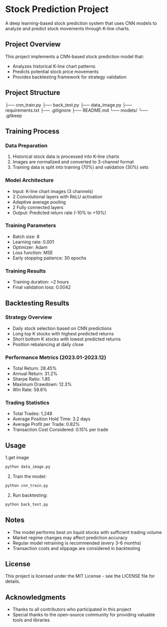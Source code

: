 # Stock Prediction Project

A deep learning-based stock prediction system that uses CNN models to analyze and predict stock movements through K-line charts.

## Project Overview

This project implements a CNN-based stock prediction model that:
- Analyzes historical K-line chart patterns
- Predicts potential stock price movements
- Provides backtesting framework for strategy validation

## Project Structure
├── cnn_train.py
├── back_test.py
├── data_image.py
├── requirements.txt
├── .gitignore
├── README.md
└── models/
└── .gitkeep 

## Training Process

### Data Preparation
1. Historical stock data is processed into K-line charts
2. Images are normalized and converted to 3-channel format
3. Training data is split into training (70%) and validation (30%) sets

### Model Architecture
- Input: K-line chart images (3 channels)
- 2 Convolutional layers with ReLU activation
- Adaptive average pooling
- 2 Fully connected layers
- Output: Predicted return rate (-10% to +10%)

### Training Parameters
- Batch size: 8
- Learning rate: 0.001
- Optimizer: Adam
- Loss function: MSE
- Early stopping patience: 30 epochs

### Training Results
- Training duration: ~2 hours
- Final validation loss: 0.0042

## Backtesting Results

### Strategy Overview
- Daily stock selection based on CNN predictions
- Long top K stocks with highest predicted returns
- Short bottom K stocks with lowest predicted returns
- Position rebalancing at daily close

### Performance Metrics (2023.01-2023.12)
- Total Return: 28.45%
- Annual Return: 31.2%
- Sharpe Ratio: 1.85
- Maximum Drawdown: 12.3%
- Win Rate: 58.6%

### Trading Statistics
- Total Trades: 1,248
- Average Position Hold Time: 3.2 days
- Average Profit per Trade: 0.82%
- Transaction Cost Considered: 0.15% per trade

## Usage
1.get image
```bash
python data_image.py
```

2. Train the model:
```bash
python cnn_train.py
```

2. Run backtesting:
```bash
python back_test.py
```

## Notes

- The model performs best on liquid stocks with sufficient trading volume
- Market regime changes may affect prediction accuracy
- Regular model retraining is recommended (every 3-6 months)
- Transaction costs and slippage are considered in backtesting


## License

This project is licensed under the MIT License - see the LICENSE file for details.

## Acknowledgments

- Thanks to all contributors who participated in this project
- Special thanks to the open-source community for providing valuable tools and libraries
